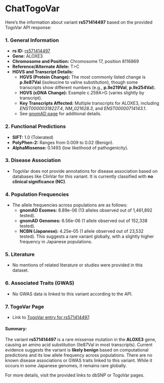 # ChatTogoVar

Here’s the information about variant **rs571414497** based on the provided TogoVar API response:

### **1. General Information**
- **rs ID:** [rs571414497](https://identifiers.org/dbsnp/rs571414497)
- **Gene:** ALOXE3
- **Chromosome and Position:** Chromosome 17, position 8116869
- **Reference/Alternate Allele:** T>C
- **HGVS and Transcript Details:**  
  - **HGVS (Protein Change):** The most commonly listed change is **p.Ile87Val** (isoleucine to valine substitution), though some transcripts show different numbers (e.g., **p.Ile219Val**, **p.Ile254Val**).  
  - **HGVS (cDNA Change):** Example c.259A>G (varies slightly by transcript).
  - **Key Transcripts Affected:** Multiple transcripts for ALOXE3, including *ENST00000318227.4*, *NM_021628.3*, and *ENST00000714143.1*.
  - See [gnomAD page](https://gnomad.broadinstitute.org/variant/17-8116869-T-C?dataset=gnomad_r4) for additional details.

### **2. Functional Predictions**
- **SIFT:** 1.0 (Tolerated)  
- **PolyPhen-2:** Ranges from 0.009 to 0.02 (Benign).  
- **AlphaMissense:** 0.1493 (low likelihood of pathogenicity).

### **3. Disease Association**
- TogoVar does not provide annotations for disease association based on databases like ClinVar for this variant. It is currently classified with **no clinical significance (NC)**.

### **4. Population Frequencies**
- The allele frequencies across populations are as follows:
  - **gnomAD Exomes:** 8.89e-06 (13 alleles observed out of 1,461,892 tested).
  - **gnomAD Genomes:** 6.56e-06 (1 allele observed out of 152,338 tested).
  - **NCBN (Japanese):** 4.25e-05 (1 allele observed out of 23,532 tested). This suggests a rare variant globally, with a slightly higher frequency in Japanese populations.

### **5. Literature**
- No mentions of related literature or studies were provided in this dataset.

### **6. Associated Traits (GWAS)**
- No GWAS data is linked to this variant according to the API.

### **7. TogoVar Page**
- Link to [TogoVar entry for rs571414497](https://togovar.biosciencedbc.jp/en/variant/tgv397740557).

#### **Summary**:
The variant **rs571414497** is a rare missense mutation in the **ALOXE3** gene, causing an amino acid substitution (Ile87Val in most transcripts). Current evidence suggests the variant is **likely benign** based on computational predictions and its low allele frequency across populations. There are no known disease associations or GWAS traits linked to this variant. While it occurs in some Japanese genomes, it remains rare globally. 

For more details, visit the provided links to dbSNP or TogoVar pages.